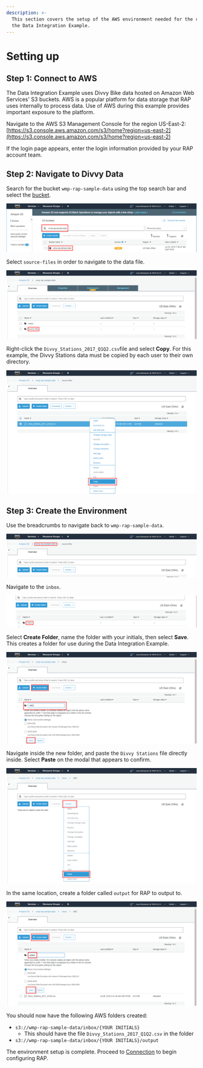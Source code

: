 ```yaml
---
description: >-
  This section covers the setup of the AWS environment needed for the rest of
  the Data Integration Example.
---
```


# Setting up

## Step 1: Connect to AWS

The Data Integration Example uses Divvy Bike data hosted on Amazon Web Services' S3 buckets. AWS is a popular platform for data storage that RAP uses internally to process data. Use of AWS during this example provides important exposure to the platform.

Navigate to the AWS S3 Management Console for the region US-East-2: [https://s3.console.aws.amazon.com/s3/home?region=us-east-2](https://s3.console.aws.amazon.com/s3/home?region=us-east-2)

If the login page appears, enter the login information provided by your RAP account team.

## Step 2: Navigate to Divvy Data

Search for the bucket `wmp-rap-sample-data` using the top search bar and select the [bucket](https://s3.console.aws.amazon.com/s3/buckets/wmp-rap-sample-data/?region=us-east-2&tab=overview).

![S3 Bucket Search](../../.gitbook/assets/image%20%28125%29.png)

Select `source-files` in order to navigate to the data file.

![Locate Source Data](../../.gitbook/assets/image%20%28175%29.png)

Right-click the `Divvy_Stations_2017_Q1Q2.csv`file and select **Copy**. For this example, the Divvy Stations data must be copied by each user to their own directory.

![Copy Divvy Stations](../../.gitbook/assets/image%20%2860%29.png)

## Step 3: Create the Environment

Use the breadcrumbs to navigate back to `wmp-rap-sample-data`.

![Navigation to wmp-rap-sample-data](../../.gitbook/assets/image%20%2839%29.png)

Navigate to the `inbox`.

![Inbox](../../.gitbook/assets/image%20%284%29.png)

Select **Create Folder**, name the folder with your initials, then select **Save**. This creates a folder for use during the Data Integration Example.

![Create Main Folder](../../.gitbook/assets/image%20%28137%29.png)

Navigate inside the new folder, and paste the `Divvy Stations` file directly inside. Select **Paste** on the modal that appears to confirm.

![Paste Divvy Stations](../../.gitbook/assets/image%20%28145%29.png)

In the same location, create a folder called `output` for RAP to output to.

![Create Output Folder](../../.gitbook/assets/image%20%2867%29.png)

You should now have the following AWS folders created:

* `s3://wmp-rap-sample-data/inbox/{YOUR INITIALS}`
  * This should have the file `Divvy_Stations_2017_Q1Q2.csv` in the folder
* `s3://wmp-rap-sample-data/inbox/{YOUR INITIALS}/output`

The environment setup is complete. Proceed to [Connection](connection.md) to begin configuring RAP.

